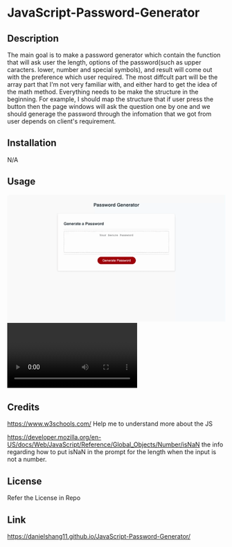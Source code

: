 # JavaScript-Password-Generator

## Description

 The main goal is to make a password generator which contain the function that will ask user the length, options of the password(such as upper caracters. lower, number and special symbols), and result will come out with the preference which user required.
 The most diffcult part will be the array part that I'm not very familiar with, and either hard to get the idea of the math method.
 Everything needs to be make the structure in the beginning. For example, I should map the structure that if user press the button then the page windows will ask the question one by one and we should generage the password through the infomation that we got from user depends on client's requirement.


## Installation

N/A

## Usage


![alt text](./Password%20Generator.gif)
![alt text](./Password%20Generator.webm)
## Credits


https://www.w3schools.com/
Help me to understand more about the JS

https://developer.mozilla.org/en-US/docs/Web/JavaScript/Reference/Global_Objects/Number/isNaN
the info regarding how to put isNaN in the prompt for the length when the input is not a number.

## License

Refer the License in Repo

## Link

https://danielshang11.github.io/JavaScript-Password-Generator/
